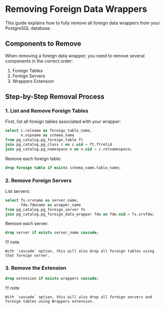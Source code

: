 # Removing Foreign Data Wrappers

This guide explains how to fully remove all foreign data wrappers from your PostgreSQL database.


## Components to Remove

When removing a foreign data wrapper, you need to remove several components in the correct order:

1. Foreign Tables
2. Foreign Servers
3. Wrappers Extension

## Step-by-Step Removal Process

### 1. List and Remove Foreign Tables

First, list all foreign tables associated with your wrapper:

```sql
select c.relname as foreign_table_name,
       n.nspname as schema_name
from pg_catalog.pg_foreign_table ft
join pg_catalog.pg_class c on c.oid = ft.ftrelid
join pg_catalog.pg_namespace n on n.oid = c.relnamespace;
```

Remove each foreign table:

```sql
drop foreign table if exists schema_name.table_name;
```

### 2. Remove Foreign Servers

List servers:

```sql
select fs.srvname as server_name,
       fdw.fdwname as wrapper_name
from pg_catalog.pg_foreign_server fs
join pg_catalog.pg_foreign_data_wrapper fdw on fdw.oid = fs.srvfdw;
```

Remove each server:

```sql
drop server if exists server_name cascade;
```

!!! note

    With `cascade` option, this will also drop all foreign tables using that foreign server.

### 3. Remove the Extension

```sql
drop extension if exists wrappers cascade;
```

!!! note

    With `cascade` option, this will also drop all foreign servers and foreign tables using Wrappers extension.

